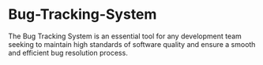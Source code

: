 ﻿# Bug-Tracking-System

The Bug Tracking System is an essential tool for any development team seeking to maintain high standards of software quality and ensure a smooth and efficient bug resolution process.
